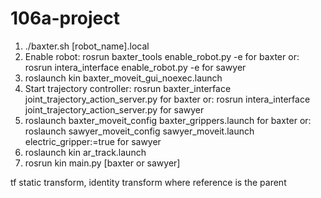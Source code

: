 # 106a-project
1. .\/baxter.sh [robot\_name].local
2. Enable robot: rosrun baxter\_tools enable\_robot.py -e for baxter
   or: rosrun intera\_interface enable\_robot.py -e for sawyer
3. roslaunch kin baxter\_moveit\_gui\_noexec.launch
5. Start trajectory controller: rosrun baxter\_interface joint\_trajectory\_action\_server.py for baxter
   or: rosrun intera\_interface joint\_trajectory\_action\_server.py for sawyer
6. roslaunch baxter\_moveit\_config baxter\_grippers.launch for baxter
   or: roslaunch sawyer\_moveit\_config sawyer\_moveit.launch electric\_gripper:=true for sawyer
  7. roslaunch kin ar_track.launch
7. rosrun kin main.py [baxter or sawyer]

tf static transform, identity transform where reference is the parent
